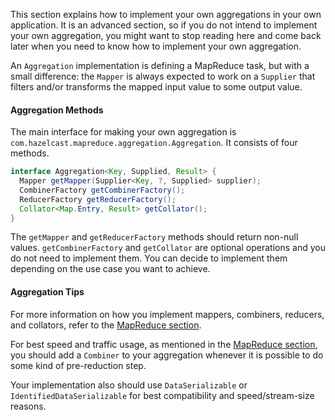 
This section explains how to implement your own aggregations in your own application. It
is an advanced section, so if you do not intend to implement your own aggregation, you might want to
stop reading here and come back later when you need to know how to implement your own
aggregation.

An `Aggregation` implementation is defining a MapReduce task, but with a small difference: the `Mapper`
is always expected to work on a `Supplier` that filters and/or transforms the mapped input value to some output value.

#### Aggregation Methods

The main interface for making your own aggregation is `com.hazelcast.mapreduce.aggregation.Aggregation`. It consists of four
methods.
 
```java
interface Aggregation<Key, Supplied, Result> {
  Mapper getMapper(Supplier<Key, ?, Supplied> supplier);
  CombinerFactory getCombinerFactory();
  ReducerFactory getReducerFactory();
  Collator<Map.Entry, Result> getCollator();
}
```

The `getMapper` and `getReducerFactory` methods should return non-null values. `getCombinerFactory` and `getCollator` are
optional operations and you do not need to implement them. You can decide to implement them depending on the use case you want
to achieve.

#### Aggregation Tips

For more information on how you implement mappers, combiners, reducers, and collators, refer to the
[MapReduce section](../03_MapReduce).

For best speed and traffic usage, as mentioned in the [MapReduce section](../03_MapReduce), you should add a `Combiner` to your aggregation
whenever it is possible to do some kind of pre-reduction step.

Your implementation also should use `DataSerializable` or `IdentifiedDataSerializable` for best compatibility and speed/stream-size
reasons.
